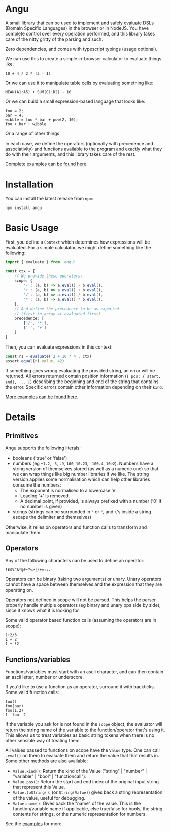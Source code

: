 # Angu

A small library that can be used to implement and safely evaluate DSLs (Domain Specific Languages)
in the browser or in NodeJS. You have complete control over every operation performed, and this library
takes care of the nitty gritty of the parsing and such.

Zero dependencies, and comes with typescript typings (usage optional).

We can use this to create a simple in-browser calculator to evaluate things like:

```
10 + 4 / 2 * (3 - 1)
```

Or we can use it to manipulate table cells by evaluating something like:

```
MEAN(A1:A5) + SUM(C1:D2) - 10
```

Or we can build a small expression-based language that looks like:

```
foo = 2;
bar = 4;
wibble = foo * bar + pow(2, 10);
foo + bar + wibble
```

Or a range of other things.

In each case, we define the operators (optionally with precedence and associativity) and functions available
to the program and exactly what they do with their arguments, and this library takes care of the rest.

[Complete examples can be found here][examples].

# Installation

You can install the latest release from `npm`:

```
npm install angu
```

# Basic Usage

First, you define a `Context` which determines how expressions will be evaluated. For a simple calculator,
we might define something like the following:

```typescript
import { evaluate } from 'angu'

const ctx = {
    // We provide these operators:
    scope: {
        '-': (a, b) => a.eval() - b.eval(),
        '+': (a, b) => a.eval() + b.eval(),
        '/': (a, b) => a.eval() / b.eval(),
        '*': (a, b) => a.eval() * b.eval(),
    },
    // And define the precedence to be as expected
    // (first in array => evaluated first)
    precedence: [
        ['/', '*'],
        ['-', '+']
    ]
}
```

Then, you can evaluate expressions in this context:

```typescript
const r1 = evaluate('2 + 10 * 4', ctx)
assert.equal(r1.value, 42)
```

If something goes wrong evaluating the provided string, an error will be returned. All errors returned
contain position information (`{ pos: { start, end}, ... }`) describing the beginning and end of the
string that contains the error. Specific errors contain other information depending on their `kind`.

[More examples can be found here][examples].

# Details

## Primitives

Angu supports the following literals:

- booleans ('true' or 'false')
- numbers (eg `+1.2`, `-3`, `.9`, `100`, `10.23`, `-100.4`, `10e2`). Numbers have a string version of themselves stored
  (as well as a numeric one) so that we can wrap things like big number libraries if we like. The string version
  applies some normalisation which can help other libraries consume the numbers:
  - The exponent is normalised to a lowercase 'e'.
  - Leading '+' is removed.
  - A decimal point, if provided, is always prefixed with a number ('0' if no number is given)
- strings (strings can be surrounded in `'` or `"`, and `\`'s inside a string escape the delimiter and themselves)

Otherwise, it relies on operators and function calls to transform and manipulate them.

## Operators

Any of the following characters can be used to define an operator:

```
!£$%^&*@#~?<>|/+=;:.-
```

Operators can be binary (taking two arguments) or unary. Unary operators cannot have a space between themselves and the
expression that they are operating on.

Operators not defined in scope will not be parsed. This helps the parser properly handle multiple operators (eg binary
and unary ops side by side), since it knows what it is looking for.

Some valid operator based function calls (assuming the operators are in scope):

```
1+2/3
1 + 2
1 + !2
```

## Functions/variables

Functions/variables must start with an ascii character, and can then contain an ascii letter, number or underscore.

If you'd like to use a function as an operator, surround it with backticks. Some valid function calls:

```
foo()
foo(bar)
foo(1,2)
1 `foo` 2
```

If the variable you ask for is not found in the `scope` object, the evaluator will return the string name of the
variable to the function/operator that's using it. This allows us to treat variables as basic string tokens when
there is no other sensible way of treating them.

All values passed to functions on scope have the `Value` type. One can call `.eval()` on them to evaluate them and
return the value that that results in. Some other methods are also available:

- `Value.kind()`: Return the kind of the Value ("string" | "number" | "variable" | "bool" | "functioncall").
- `Value.pos()`: Return the start and end index of the original input string that represent this Value.
- `Value.toString()`: (or `String(Value)`) gives back a string representation of the value, useful for debugging.
- `Value.name()`: Gives back the "name" of the value. This is the function/variable name if applicable, else
  true/false for bools, the string contents for strings, or the numeric representation for numbers.

See the [examples][examples] for more.

[examples]: https://github.com/jsdw/angu/blob/master/src/examples
